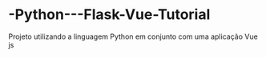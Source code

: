 # -Python---Flask-Vue-Tutorial
Projeto utilizando a linguagem Python em conjunto com uma aplicação Vue js
